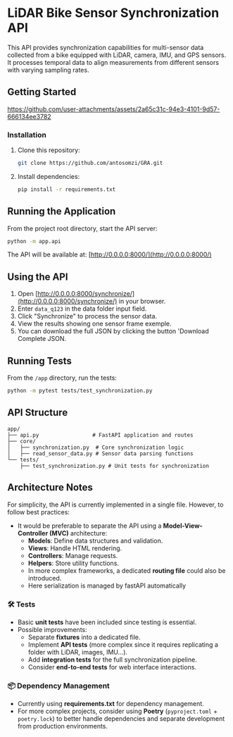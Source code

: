 # LiDAR Bike Sensor Synchronization API

This API provides synchronization capabilities for multi-sensor data collected from a bike equipped with LiDAR, camera, IMU, and GPS sensors. It processes temporal data to align measurements from different sensors with varying sampling rates.

## Getting Started
https://github.com/user-attachments/assets/2a65c31c-94e3-4101-9d57-666134ee3782
### Installation

1. Clone this repository:

   ```bash
   git clone https://github.com/antosomzi/GRA.git
   ```

2. Install dependencies:

   ```bash
   pip install -r requirements.txt
   ```

## Running the Application

From the project root directory, start the API server:

```bash
python -m app.api
```

The API will be available at: [http://0.0.0.0:8000/](http://0.0.0.0:8000/)

## Using the API

1. Open [http://0.0.0.0:8000/synchronize/](http://0.0.0.0:8000/synchronize/) in your browser.
2. Enter `data_q123` in the data folder input field.
3. Click "Synchronize" to process the sensor data.
4. View the results showing one sensor frame exemple.
5. You can download the full JSON by clicking the button 'Download Complete JSON.


## Running Tests

From the `/app` directory, run the tests:

```bash
python -m pytest tests/test_synchronization.py
```

## API Structure

```
app/
├── api.py                 # FastAPI application and routes
├── core/
│   ├── synchronization.py  # Core synchronization logic
│   ├── read_sensor_data.py # Sensor data parsing functions
└── tests/
    ├── test_synchronization.py # Unit tests for synchronization
```

## Architecture Notes
For simplicity, the API is currently implemented in a single file. However, to follow best practices:  

- It would be preferable to separate the API using a **Model-View-Controller (MVC)** architecture:  
  - **Models**: Define data structures and validation.  
  - **Views**: Handle HTML rendering.  
  - **Controllers**: Manage requests.  
  - **Helpers**: Store utility functions.  
  - In more complex frameworks, a dedicated **routing file** could also be introduced.
  - Here serialization is managed by fastAPI automatically

### 🛠️ Tests
- Basic **unit tests** have been included since testing is essential.  
- Possible improvements:  
  - Separate **fixtures** into a dedicated file.  
  - Implement **API tests** (more complex since it requires replicating a folder with LiDAR, images, IMU...).  
  - Add **integration tests** for the full synchronization pipeline.  
  - Consider **end-to-end tests** for web interface interactions.  

### 📦 Dependency Management
- Currently using **requirements.txt** for dependency management.  
- For more complex projects, consider using **Poetry** (`pyproject.toml` + `poetry.lock`) to better handle dependencies and separate development from production environments.  
